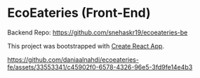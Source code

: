 # EcoEateries (Front-End) 

Backend Repo: https://github.com/snehaskr19/ecoeateries-be

This project was bootstrapped with [Create React App](https://github.com/facebook/create-react-app).

https://github.com/daniaalnahdi/ecoeateries-fe/assets/33553341/c45902f0-6578-4326-96e5-3fd9fe14e4b3
